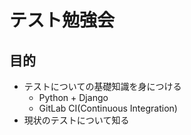 テスト勉強会
===============

## 目的
* テストについての基礎知識を身につける
  * Python + Django
  * GitLab CI(Continuous Integration)
* 現状のテストについて知る
